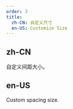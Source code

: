 ```yaml
---
order: 3
title:
  zh-CN: 自定义尺寸
  en-US: Customize Size
---
```


## zh-CN

自定义间距大小。

## en-US

Custom spacing size.